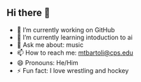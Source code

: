 ## Hi there 👋

- 🔭 I’m currently working on GitHub
- 🌱 I’m currently learning intoduction to ai
- 💬 Ask me about: music
- 📫 How to reach me: mtbartoli@cps.edu
- 😄 Pronouns: He/Him
- ⚡ Fun fact: I love wrestling and hockey
<!--
**mtbartoli/mtbartoli** is a ✨ _special_ ✨ repository because its `README.md` (this file) appears on your GitHub profile.

Here are some ideas to get you started:

- 🔭 I’m currently working on ...
- 🌱 I’m currently learning ...
- 👯 I’m looking to collaborate on ...
- 🤔 I’m looking for help with ...
- 💬 Ask me about ...
- 📫 How to reach me: ...
- 😄 Pronouns: ...
- ⚡ Fun fact: ...
-->
